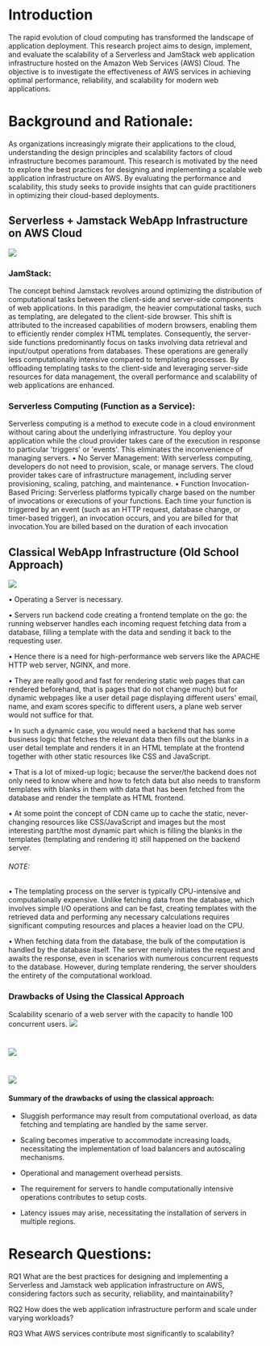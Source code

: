 # Introduction
The rapid evolution of cloud computing has transformed the landscape of application deployment. This research project aims to design, implement, and evaluate the scalability of a Serverless and JamStack web application infrastructure hosted on the Amazon Web Services (AWS) Cloud. The objective is to investigate the effectiveness of AWS services in achieving optimal performance, reliability, and scalability for modern web applications.

# Background and Rationale:
As organizations increasingly migrate their applications to the cloud, understanding the design principles and scalability factors of cloud infrastructure becomes paramount. This research is motivated by the need to explore the best practices for designing and implementing a scalable web application infrastructure on AWS. By evaluating the performance and scalability, this study seeks to provide insights that can guide practitioners in optimizing their cloud-based deployments.

## Serverless + Jamstack WebApp Infrastructure on AWS Cloud
![](images/ArchitectureDiagram.png)

### JamStack:
The concept behind Jamstack revolves around optimizing the distribution of computational tasks between the client-side and server-side components of web applications. In this paradigm, the heavier computational tasks, such as templating, are delegated to the client-side browser. This shift is attributed to the increased capabilities of modern browsers, enabling them to efficiently render complex HTML templates.
Consequently, the server-side functions predominantly focus on tasks involving data retrieval and input/output operations from databases. These operations are generally less computationally intensive compared to templating processes. By offloading templating tasks to the client-side and leveraging server-side resources for data management, the overall performance and scalability of web applications are enhanced. 

### Serverless Computing (Function as a Service):
Serverless computing is a method to execute code in a cloud environment without caring about the underlying infrastructure. You deploy your application while the cloud provider takes care of the execution in response to particular 'triggers' or 'events'. This eliminates the inconvenience of managing servers.
•	No Server Management: With serverless computing, developers do not need to provision, scale, or manage servers. The cloud provider takes care of infrastructure management, including server provisioning, scaling, patching, and maintenance.
•	Function Invocation-Based Pricing: Serverless platforms typically charge based on the number of invocations or executions of your functions. Each time your function is triggered by an event (such as an HTTP request, database change, or timer-based trigger), an invocation occurs, and you are billed for that invocation.You are billed based on the duration of each invocation

## Classical WebApp Infrastructure (Old School Approach)
![](images/templating.png)

•	Operating a Server is necessary.

•	Servers run backend code creating a frontend template on the go: the running webserver handles each incoming request fetching data from a database, filling a template with the data and sending it back to the requesting user.

•	Hence there is a need for high-performance web servers like the APACHE HTTP web server, NGINX, and more.

•	They are really good and fast for rendering static web pages that can rendered beforehand, that is pages that do not change much) but for dynamic webpages like a user detail page displaying different users' email, name, and exam scores specific to different users, a plane web server would not suffice for that.

•	In such a dynamic case, you would need a backend that has some business logic that fetches the relevant data then fills out the blanks in a user detail template and renders it in an HTML template at the frontend together with other static resources like CSS and JavaScript.

•	That is a lot of mixed-up logic; because the server/the backend does not only need to know where and how to fetch data but also needs to transform templates with blanks in them with data that has been fetched from the database and render the template as HTML frontend.

•	At some point the concept of CDN came up to cache the static, never-changing resources like CSS/JavaScript and images but the most interesting part/the most dynamic part which is filling the blanks in the templates (templating and rendering it) still happened on the backend server.

###### NOTE: 

• The templating process on the server is typically CPU-intensive and computationally expensive. Unlike fetching data from the database, which involves simple I/O operations and can be fast, creating templates with the retrieved data and performing any necessary calculations requires significant computing resources and places a heavier load on the CPU.

• When fetching data from the database, the bulk of the computation is handled by the database itself. The server merely initiates the request and awaits the response, even in scenarios with numerous concurrent requests to the database. However, during template rendering, the server shoulders the entirety of the computational workload.


### Drawbacks of Using the Classical Approach
Scalability scenario of a web server with the capacity to handle 100 concurrent users.
![](images/1-webserver.png)

#

![](images/5-webservers.png)

#

![](images/10-webservers.png)

#### Summary of the drawbacks of using the classical approach:
- Sluggish performance may result from computational overload, as data fetching and templating are handled by the same server.
  
- Scaling becomes imperative to accommodate increasing loads, necessitating the implementation of load balancers and autoscaling mechanisms.
  
- Operational and management overhead persists.
  
-  The requirement for servers to handle computationally intensive operations contributes to setup costs.
  
- Latency issues may arise, necessitating the installation of servers in multiple regions.


# Research Questions:

RQ1 What are the best practices for designing and implementing a Serverless and Jamstack web application infrastructure on AWS, considering factors such as security, reliability, and maintainability?

RQ2 How does the web application infrastructure perform and scale under varying workloads?

RQ3 What AWS services contribute most significantly to scalability?
